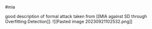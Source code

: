 #mia 

good description of formal attack taken from [[MIA against SD through Overfitting Detection]]:
![[Pasted image 20230921102532.png]]